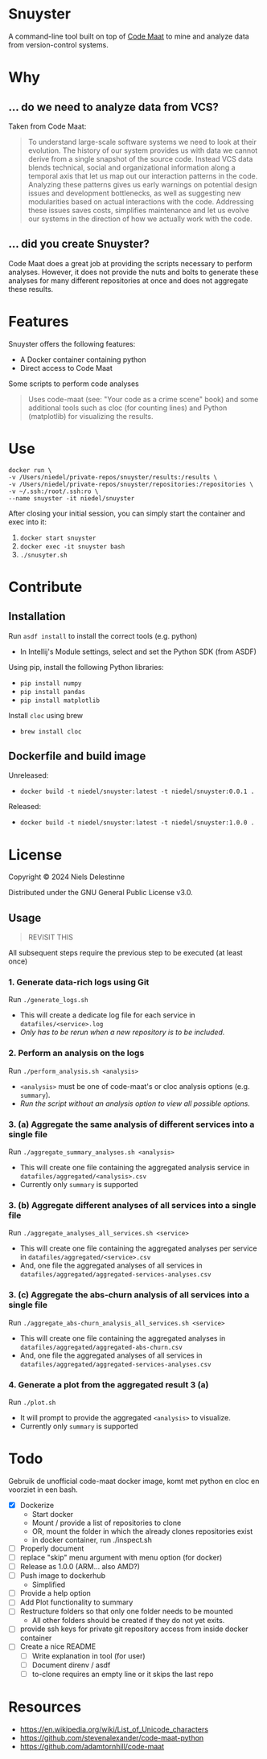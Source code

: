 
# Snuyster

A command-line tool built on top of [Code Maat](https://github.com/adamtornhill/code-maat) to mine and analyze data from version-control systems.

# Why

## ... do we need to analyze data from VCS?
Taken from Code Maat:
> To understand large-scale software systems we need to look at their evolution. The history of our system provides us with data we cannot derive from a single snapshot of the source code. Instead VCS data blends technical, social and organizational information along a temporal axis that let us map out our interaction patterns in the code. Analyzing these patterns gives us early warnings on potential design issues and development bottlenecks, as well as suggesting new modularities based on actual interactions with the code. Addressing these issues saves costs, simplifies maintenance and let us evolve our systems in the direction of how we actually work with the code.

## ... did you create Snuyster?

Code Maat does a great job at providing the scripts necessary to perform analyses. However, it does not provide the nuts and bolts to generate these analyses for many different repositories at once and does not aggregate these results.

# Features

Snuyster offers the following features:

- A Docker container containing python
- Direct access to Code Maat

Some scripts to perform code analyses

> Uses code-maat (see: "Your code as a crime scene" book) and some additional tools such as cloc (for counting lines) and Python (matplotlib) for visualizing the results.

# Use

```
docker run \
-v /Users/niedel/private-repos/snuyster/results:/results \
-v /Users/niedel/private-repos/snuyster/repositories:/repositories \
-v ~/.ssh:/root/.ssh:ro \
--name snuyster -it niedel/snuyster
```

After closing your initial session, you can simply start the container and exec into it:

1. `docker start snuyster`
2. `docker exec -it snuyster bash`
3. `./snusyter.sh`

# Contribute

## Installation

Run `asdf install` to install the correct tools (e.g. python)

- In Intellij's Module settings, select and set the Python SDK (from ASDF) 

Using pip, install the following Python libraries:

- `pip install numpy`
- `pip install pandas`
- `pip install matplotlib`

Install `cloc` using brew
- `brew install cloc`

## Dockerfile and build image

Unreleased:

- `docker build -t niedel/snuyster:latest -t niedel/snuyster:0.0.1 .`

Released:

- `docker build -t niedel/snuyster:latest -t niedel/snuyster:1.0.0 .`

# License

Copyright © 2024 Niels Delestinne

Distributed under the GNU General Public License v3.0.

## Usage

> REVISIT THIS

All subsequent steps require the previous step to be executed (at least once)

### 1. Generate data-rich logs using Git
Run `./generate_logs.sh`

- This will create a dedicate log file for each service in `datafiles/<service>.log`
- _Only has to be rerun when a new repository is to be included._

### 2. Perform an analysis on the logs
Run `./perform_analysis.sh <analysis>`

- `<analysis>` must be one of code-maat's or cloc analysis options (e.g. `summary`).
- _Run the script without an analysis option to view all possible options._

### 3. (a) Aggregate the same analysis of different services into a single file
Run `./aggregate_summary_analyses.sh <analysis>` 

- This will create one file containing the aggregated analysis service in `datafiles/aggregated/<analysis>.csv`
- Currently only `summary` is supported

### 3. (b) Aggregate different analyses of all services into a single file
Run `./aggregate_analyses_all_services.sh <service>`

- This will create one file containing the aggregated analyses per service in `datafiles/aggregated/<service>.csv`
- And, one file the aggregated analyses of all services in `datafiles/aggregated/aggregated-services-analyses.csv`

### 3. (c) Aggregate the abs-churn analysis of all services into a single file
Run `./aggregate_abs-churn_analysis_all_services.sh <service>`

- This will create one file containing the aggregated analyses in `datafiles/aggregated/aggregated-abs-churn.csv`
- And, one file the aggregated analyses of all services in `datafiles/aggregated/aggregated-services-analyses.csv`


### 4. Generate a plot from the aggregated result 3 (a)

Run `./plot.sh`

- It will prompt to provide the aggregated `<analysis>` to visualize.
- Currently only `summary` is supported

# Todo

Gebruik de unofficial code-maat docker image, komt met python en cloc en voorziet in een bash.

- [x] Dockerize
  - Start docker
  - Mount / provide a list of repositories to clone
  - OR, mount the folder in which the already clones repositories exist
  - in docker container, run ./inspect.sh
- [ ] Properly document
- [ ] replace "skip" menu argument with menu option (for docker)
- [ ] Release as 1.0.0 (ARM... also AMD?)
- [ ] Push image to dockerhub
  - Simplified
- [ ] Provide a help option
- [ ] Add Plot functionality to summary
- [ ] Restructure folders so that only one folder needs to be mounted
  - All other folders should be created if they do not yet exits.
- [ ] provide ssh keys for private git repository access from inside docker container
- [ ] Create a nice README
  - [ ] Write explanation in tool (for user)
  - [ ] Document direnv / asdf
  - [ ] to-clone requires an empty line or it skips the last repo

# Resources

- https://en.wikipedia.org/wiki/List_of_Unicode_characters
- https://github.com/stevenalexander/code-maat-python
- https://github.com/adamtornhill/code-maat